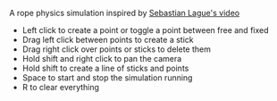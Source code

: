 A rope physics simulation inspired by [Sebastian Lague's video](https://www.youtube.com/watch?v=PGk0rnyTa1U)

* Left click to create a point or toggle a point between free and fixed
* Drag left click between points to create a stick
* Drag right click over points or sticks to delete them
* Hold shift and right click to pan the camera
* Hold shift to create a line of sticks and points
* Space to start and stop the simulation running
* R to clear everything
